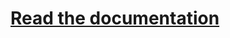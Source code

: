 <a href="https://github.com/kaint-ohtu/ohtu/wiki/Quiz-plugin-documentation"><h1>Read the documentation</h1></a>
